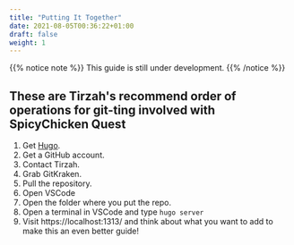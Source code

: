 ```yaml
---
title: "Putting It Together"
date: 2021-08-05T00:36:22+01:00
draft: false
weight: 1
---
```


{{% notice note %}}
This guide is still under development.
{{% /notice %}}

## These are Tirzah's recommend order of operations for git-ting involved with SpicyChicken Quest
1. Get [Hugo](/git-involved/hugo/).
2. Get a GitHub account.
3. Contact Tirzah.
4. Grab GitKraken.
5. Pull the repository.
6. Open VSCode
7. Open the folder where you put the repo.
8. Open a terminal in VSCode and type `hugo server`
9. Visit https://localhost:1313/ and think about what you want to add to make this an even better guide!
